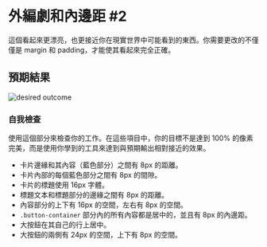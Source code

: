 # 外編劇和內邊距 #2

這個看起來更漂亮，也更接近你在現實世界中可能看到的東西。你需要更改的不僅僅是 margin 和 padding，才能使其看起來完全正確。

## 預期結果
![desired outcome](./desired-outcome.png)

### 自我檢查
使用這個部分來檢查你的工作。在這些項目中，你的目標不是達到 100% 的像素完美，而是使用你學到的工具來達到與預期輸出相對接近的效果。

- 卡片邊緣和其內容（藍色部分）之間有 8px 的距離。
- 卡片內部的每個藍色部分之間有 8px 的間隙。
- 卡片的標題使用 16px 字體。
- 標題文本和標題部分的邊緣之間有 8px 的距離。
- 內容部分的上下有 16px 的空間，左右有 8px 的空間。
- `.button-container` 部分內的所有內容都是居中的，並且有 8px 的內邊距。
- 大按鈕在其自己的行上居中。
- 大按鈕的兩側有 24px 的空間，上下有 8px 的空間。